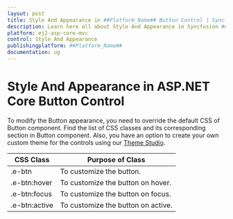 ```yaml
---
layout: post
title: Style And Appearance in ##Platform_Name## Button Control | Syncfusion
description: Learn here all about Style And Appearance in Syncfusion ##Platform_Name## Button control of Syncfusion Essential JS 2 and more.
platform: ej2-asp-core-mvc
control: Style And Appearance
publishingplatform: ##Platform_Name##
documentation: ug
---
```



# Style And Appearance in ASP.NET Core Button Control

To modify the Button appearance, you need to override the default CSS of Button component. Find the list of CSS classes and its corresponding section in Button component. Also, you have an option to create your own custom theme for the controls using our [Theme Studio](https://ej2.syncfusion.com/themestudio/?theme=material).

|CSS Class | Purpose of Class|
|-----|-----|
|.e-btn|To customize the button.|
|.e-btn:hover|To customize the button on hover.|
|.e-btn:focus|To customize the button on focus.|
|.e-btn:active|To customize the button on active.|